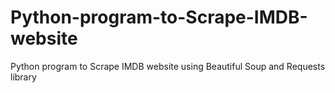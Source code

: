 # Python-program-to-Scrape-IMDB-website
Python program to Scrape IMDB website using Beautiful Soup and Requests library
